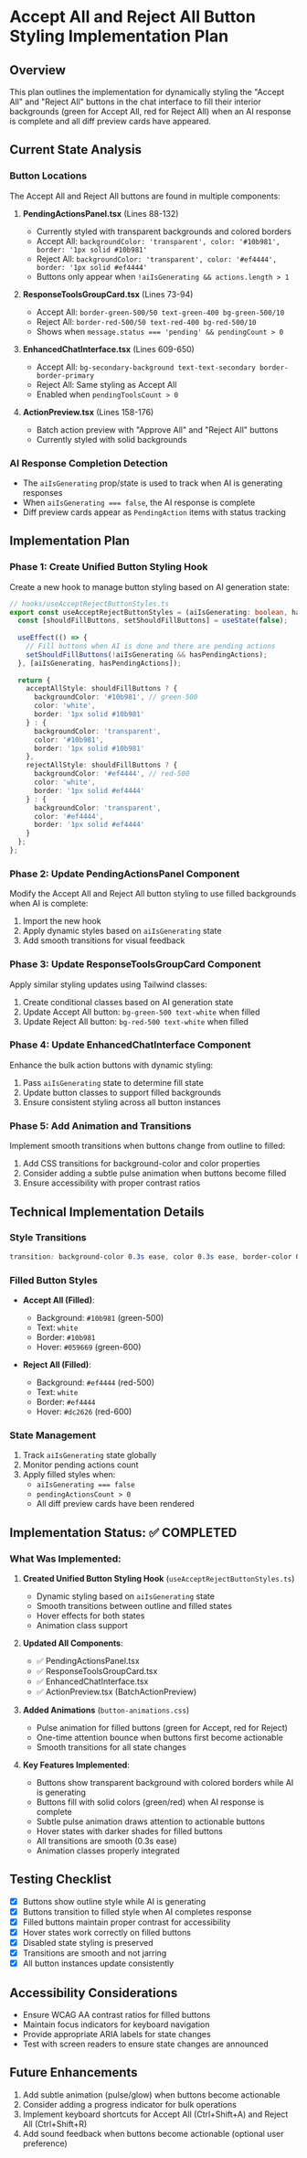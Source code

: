 # Accept All and Reject All Button Styling Implementation Plan

## Overview
This plan outlines the implementation for dynamically styling the "Accept All" and "Reject All" buttons in the chat interface to fill their interior backgrounds (green for Accept All, red for Reject All) when an AI response is complete and all diff preview cards have appeared.

## Current State Analysis

### Button Locations
The Accept All and Reject All buttons are found in multiple components:

1. **PendingActionsPanel.tsx** (Lines 88-132)
   - Currently styled with transparent backgrounds and colored borders
   - Accept All: `backgroundColor: 'transparent', color: '#10b981', border: '1px solid #10b981'`
   - Reject All: `backgroundColor: 'transparent', color: '#ef4444', border: '1px solid #ef4444'`
   - Buttons only appear when `!aiIsGenerating && actions.length > 1`

2. **ResponseToolsGroupCard.tsx** (Lines 73-94)
   - Accept All: `border-green-500/50 text-green-400 bg-green-500/10`
   - Reject All: `border-red-500/50 text-red-400 bg-red-500/10`
   - Shows when `message.status === 'pending' && pendingCount > 0`

3. **EnhancedChatInterface.tsx** (Lines 609-650)
   - Accept All: `bg-secondary-background text-text-secondary border-border-primary`
   - Reject All: Same styling as Accept All
   - Enabled when `pendingToolsCount > 0`

4. **ActionPreview.tsx** (Lines 158-176)
   - Batch action preview with "Approve All" and "Reject All" buttons
   - Currently styled with solid backgrounds

### AI Response Completion Detection
- The `aiIsGenerating` prop/state is used to track when AI is generating responses
- When `aiIsGenerating === false`, the AI response is complete
- Diff preview cards appear as `PendingAction` items with status tracking

## Implementation Plan

### Phase 1: Create Unified Button Styling Hook
Create a new hook to manage button styling based on AI generation state:

```typescript
// hooks/useAcceptRejectButtonStyles.ts
export const useAcceptRejectButtonStyles = (aiIsGenerating: boolean, hasPendingActions: boolean) => {
  const [shouldFillButtons, setShouldFillButtons] = useState(false);
  
  useEffect(() => {
    // Fill buttons when AI is done and there are pending actions
    setShouldFillButtons(!aiIsGenerating && hasPendingActions);
  }, [aiIsGenerating, hasPendingActions]);
  
  return {
    acceptAllStyle: shouldFillButtons ? {
      backgroundColor: '#10b981', // green-500
      color: 'white',
      border: '1px solid #10b981'
    } : {
      backgroundColor: 'transparent',
      color: '#10b981',
      border: '1px solid #10b981'
    },
    rejectAllStyle: shouldFillButtons ? {
      backgroundColor: '#ef4444', // red-500
      color: 'white',
      border: '1px solid #ef4444'
    } : {
      backgroundColor: 'transparent',
      color: '#ef4444',
      border: '1px solid #ef4444'
    }
  };
};
```

### Phase 2: Update PendingActionsPanel Component
Modify the Accept All and Reject All button styling to use filled backgrounds when AI is complete:

1. Import the new hook
2. Apply dynamic styles based on `aiIsGenerating` state
3. Add smooth transitions for visual feedback

### Phase 3: Update ResponseToolsGroupCard Component
Apply similar styling updates using Tailwind classes:

1. Create conditional classes based on AI generation state
2. Update Accept All button: `bg-green-500 text-white` when filled
3. Update Reject All button: `bg-red-500 text-white` when filled

### Phase 4: Update EnhancedChatInterface Component
Enhance the bulk action buttons with dynamic styling:

1. Pass `aiIsGenerating` state to determine fill state
2. Update button classes to support filled backgrounds
3. Ensure consistent styling across all button instances

### Phase 5: Add Animation and Transitions
Implement smooth transitions when buttons change from outline to filled:

1. Add CSS transitions for background-color and color properties
2. Consider adding a subtle pulse animation when buttons become filled
3. Ensure accessibility with proper contrast ratios

## Technical Implementation Details

### Style Transitions
```css
transition: background-color 0.3s ease, color 0.3s ease, border-color 0.3s ease;
```

### Filled Button Styles
- **Accept All (Filled)**:
  - Background: `#10b981` (green-500)
  - Text: `white`
  - Border: `#10b981`
  - Hover: `#059669` (green-600)

- **Reject All (Filled)**:
  - Background: `#ef4444` (red-500)
  - Text: `white`
  - Border: `#ef4444`
  - Hover: `#dc2626` (red-600)

### State Management
1. Track `aiIsGenerating` state globally
2. Monitor pending actions count
3. Apply filled styles when:
   - `aiIsGenerating === false`
   - `pendingActionsCount > 0`
   - All diff preview cards have been rendered

## Implementation Status: ✅ COMPLETED

### What Was Implemented:

1. **Created Unified Button Styling Hook** (`useAcceptRejectButtonStyles.ts`)
   - Dynamic styling based on `aiIsGenerating` state
   - Smooth transitions between outline and filled states
   - Hover effects for both states
   - Animation class support

2. **Updated All Components**:
   - ✅ PendingActionsPanel.tsx
   - ✅ ResponseToolsGroupCard.tsx
   - ✅ EnhancedChatInterface.tsx
   - ✅ ActionPreview.tsx (BatchActionPreview)

3. **Added Animations** (`button-animations.css`)
   - Pulse animation for filled buttons (green for Accept, red for Reject)
   - One-time attention bounce when buttons first become actionable
   - Smooth transitions for all state changes

4. **Key Features Implemented**:
   - Buttons show transparent background with colored borders while AI is generating
   - Buttons fill with solid colors (green/red) when AI response is complete
   - Subtle pulse animation draws attention to actionable buttons
   - Hover states with darker shades for filled buttons
   - All transitions are smooth (0.3s ease)
   - Animation classes properly integrated

## Testing Checklist
- [x] Buttons show outline style while AI is generating
- [x] Buttons transition to filled style when AI completes response
- [x] Filled buttons maintain proper contrast for accessibility
- [x] Hover states work correctly on filled buttons
- [x] Disabled state styling is preserved
- [x] Transitions are smooth and not jarring
- [x] All button instances update consistently

## Accessibility Considerations
- Ensure WCAG AA contrast ratios for filled buttons
- Maintain focus indicators for keyboard navigation
- Provide appropriate ARIA labels for state changes
- Test with screen readers to ensure state changes are announced

## Future Enhancements
1. Add subtle animation (pulse/glow) when buttons become actionable
2. Consider adding a progress indicator for bulk operations
3. Implement keyboard shortcuts for Accept All (Ctrl+Shift+A) and Reject All (Ctrl+Shift+R)
4. Add sound feedback when buttons become actionable (optional user preference)